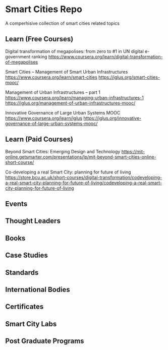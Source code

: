 # Smart Cities Repo

A comperhisive collection of smart cities related topics


## Learn (Free Courses)

Digital transformation of megapolises: from zero to #1 in UN digital e-government ranking
https://www.coursera.org/learn/digital-transformation-of-megapolises

Smart Cities – Management of Smart Urban Infrastructures
https://www.coursera.org/learn/smart-cities
https://iglus.org/smart-cities-mooc/

Management of Urban Infrastructures – part 1
https://www.coursera.org/learn/managing-urban-infrastructures-1
https://iglus.org/management-of-urban-infrastructures-mooc/

Innovative Governance of Large Urban Systems MOOC
https://www.coursera.org/learn/iglus
https://iglus.org/innovative-governance-of-large-urban-systems-mooc/



## Learn (Paid Courses)
Beyond Smart Cities: Emerging Design and Technology
https://mit-online.getsmarter.com/presentations/lp/mit-beyond-smart-cities-online-short-course/

Co-developing a real Smart City: planning for future of living
https://store.bcu.ac.uk/short-courses/digital-transformation/codeveloping-a-real-smart-city-planning-for-future-of-living/codeveloping-a-real-smart-city-planning-for-future-of-living

## Events

## Thought Leaders

## Books

## Case Studies

## Standards

## International Bodies 

## Certificates

## Smart City Labs

## Post Graduate Programs

